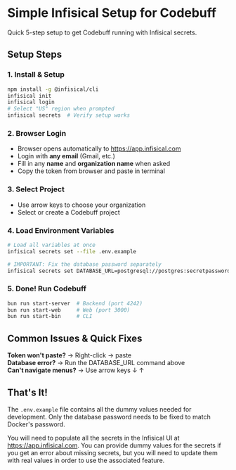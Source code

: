 # Simple Infisical Setup for Codebuff

Quick 5-step setup to get Codebuff running with Infisical secrets.

## Setup Steps

### 1. Install & Setup
```bash
npm install -g @infisical/cli
infisical init
infisical login
# Select "US" region when prompted
infisical secrets  # Verify setup works
```

### 2. Browser Login
- Browser opens automatically to https://app.infisical.com
- Login with **any email** (Gmail, etc.)
- Fill in any **name** and **organization name** when asked
- Copy the token from browser and paste in terminal

### 3. Select Project  
- Use arrow keys to choose your organization
- Select or create a Codebuff project

### 4. Load Environment Variables
```bash
# Load all variables at once
infisical secrets set --file .env.example

# IMPORTANT: Fix the database password separately
infisical secrets set DATABASE_URL=postgresql://postgres:secretpassword_local@localhost:5432/codebuff
```

### 5. Done! Run Codebuff
```bash
bun run start-server  # Backend (port 4242)
bun run start-web     # Web (port 3000)  
bun run start-bin     # CLI
```

## Common Issues & Quick Fixes

**Token won't paste?** → Right-click → paste  
**Database error?** → Run the DATABASE_URL command above  
**Can't navigate menus?** → Use arrow keys ↓ ↑  

## That's It!

The `.env.example` file contains all the dummy values needed for development. Only the database password needs to be fixed to match Docker's password.

You will need to populate all the secrets in the Infisical UI at https://app.infisical.com. You can provide dummy values for the secrets if you get an error about missing secrets, but you will need to update them with real values in order to use the associated feature.

